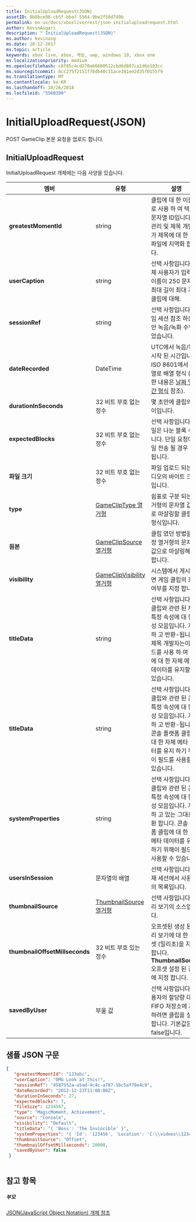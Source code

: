```yaml
---
title: InitialUploadRequest(JSON)
assetID: 8b8bce98-cb5f-bbaf-5564-9be2f58d749b
permalink: en-us/docs/xboxlive/rest/json-initialuploadrequest.html
author: KevinAsgari
description: " InitialUploadRequest(JSON)"
ms.author: kevinasg
ms.date: 20-12-2017
ms.topic: article
keywords: xbox live, xbox, 게임, uwp, windows 10, xbox one
ms.localizationpriority: medium
ms.openlocfilehash: c8f85c4cd270a66680512cbd6d807ca1d6e183cc
ms.sourcegitcommit: 6cc275f2151f78db40c11ace381ee2d35f0155f9
ms.translationtype: MT
ms.contentlocale: ko-KR
ms.lasthandoff: 10/26/2018
ms.locfileid: "5560390"
---
```

# <a name="initialuploadrequest-json"></a>InitialUploadRequest(JSON)
POST GameClip 본문 요청을 업로드 합니다. 
<a id="ID4EN"></a>

 
## <a name="initialuploadrequest"></a>InitialUploadRequest
 
InitialUploadRequest 개체에는 다음 사양을 있습니다.
 
| 멤버| 유형| 설명| 
| --- | --- | --- | 
| <b>greatestMomentId</b>| string| 클립에 대 한 이름으로 사용 하 여 텍스트 문자열 ID입니다. 이 관리 및 제목 개발자가 제목에 대 한 구성 파일에 지역화 합니다.| 
| <b>userCaption</b>| string| 선택 사항입니다. 대체 사용자가 입력 한 이름이 250 문자의 최대 길이 최대 게임 클립에 대해.| 
| <b>sessionRef</b>| string| 선택 사항입니다. 게임 세션 참조 하는 동안 녹음/녹화 수행 되었습니다.| 
| <b>dateRecorded</b>| DateTime| UTC에서 녹음/녹화 시작 된 시간입니다. ISO 8601에서 문자열로 배열 형식 (자세한 내용은 <a href="http://www.w3.org/TR/NOTE-datetime">날짜 및 시간 형식</a> 참조).| 
| <b>durationInSeconds</b>| 32 비트 부호 없는 정수| 몇 초만에 클립의 길이입니다.| 
| <b>expectedBlocks</b>| 32 비트 부호 없는 정수| 선택 사항입니다. 파일은 나눈 블록 수입니다. 단일 요청에 파일 전송 될 경우 생략 됩니다.| 
| <b>파일 크기</b>| 32 비트 부호 없는 정수| 파일 업로드 되는 비디오의 바이트 크기입니다.| 
| <b>type</b>| [GameClipType 열거형](../enums/gvr-enum-gamecliptypes.md)| 쉼표로 구분 되는 열거형의 문자열 값으로 마샬링할 클립의 형식입니다.| 
| <b>원본</b>| [GameClipSource 열거형](../enums/gvr-enum-gameclipsource.md)| 클립 였던 방법을 지정 열거형의 문자열 값으로 마샬링해야 합니다.| 
| <b>visibility</b>| [GameClipVisibility 열거형](../enums/gvr-enum-gameclipvisibility.md)| 시스템에서 게시 되 면 게임 클립의 표시 여부를 지정 합니다.| 
| <b>titleData</b>| string| 선택 사항입니다. 이 클립와 관련 된 제목 특정 속성에 대 한 속성 모음입니다. 저장 하 고 반환-됩니다. 제목 개발자는이 필드를 사용 하 여 클립에 대 한 자체 메타 데이터를 유지할 수 있습니다.| 
| <b>titleData</b>| string| 선택 사항입니다. 이 클립와 관련 된 콘솔 특정 속성에 대 한 속성 모음입니다. 저장 하 고 반환-됩니다. 콘솔 플랫폼 클립에 대 한 자체 메타 데이터를 유지 하기 위해이 필드를 사용할 수 있습니다.| 
| <b>systemProperties</b>| string| 선택 사항입니다. 이 클립와 관련 된 콘솔 특정 속성에 대 한 속성 모음입니다. 저장 하 고 있는 그대로 반환 합니다. 콘솔 플랫폼 클립에 대 한 자체 메타 데이터를 유지 하기 위해이 필드를 사용할 수 있습니다.| 
| <b>usersInSession</b>| 문자열의 배열| 선택 사항입니다. 현재 세션에서 사용자의 목록입니다.| 
| <b>thumbnailSource</b>| [ThumbnailSource 열거형](../enums/gvr-enum-thumbnailsource.md)| 선택 사항입니다. 미리 보기의 소스입니다.| 
| <b>thumbnailOffsetMillseconds</b>| 32 비트 부호 있는 정수| 오프셋된 생성 된 미리 보기에 대 한 오프셋 (밀리초)을 지정합니다. <b>ThumbnailSource</b> 오프셋 설정 된 경우에 지정 합니다.| 
| <b>savedByUser</b>| 부울 값| 선택 사항입니다. 사용자의 할당량 대신 FIFO 저장소에 저장 하려면 클립을 설정 합니다. 기본값은 false입니다.| 
  
<a id="ID4ERH"></a>

 
## <a name="sample-json-syntax"></a>샘플 JSON 구문
 

```json
{
   "greatestMomentId": "123abc",
   "userCaption": "OMG Look at this!",
   "sessionRef": "4587552a-a5ad-4c4c-a787-5bc5af70e4c9",
   "dateRecorded": "2012-12-23T11:08:08Z",
   "durationInSeconds": 27,
   "expectedBlocks": 7,
   "fileSize": 1234567,
   "type": "MagicMoment, Achievement",
   "source": "Console",
   "visibility": "Default",
   "titleData": "{ 'Boss': 'The Invincible' }",
   "systemProperties": "{ 'Id': '123456', 'Location': 'C:\\videos\\123456.mp4' }",
   "thumbnailSource": "Offset",
   "thumbnailOffsetMillseconds": 20000,
   "savedByUser": false
 }
    
```

  
<a id="ID4E1H"></a>

 
## <a name="see-also"></a>참고 항목
 
<a id="ID4E3H"></a>

 
##### <a name="parent"></a>부모 

[JSON(JavaScript Object Notation) 개체 참조](atoc-xboxlivews-reference-json.md)

   